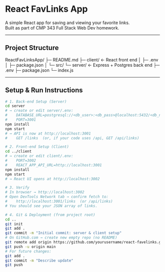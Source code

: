 # React FavLinks App

A simple React app for saving and viewing your favorite links.  
Built as part of CMP 343 Full Stack Web Dev homework.

---

## Project Structure

ReactFavLinksApp/
├─ README.md
├─ client/ ← React front end
│ ├─ .env
│ ├─ package.json
│ └─ src/
└─ server/ ← Express + Postgres back end
├─ .env
├─ package.json
└─ index.js

---

## Setup & Run Instructions

```bash
# 1. Back-end Setup (Server)
cd server
# → create or edit server/.env:
#    DATABASE_URL=postgresql://<db_user>:<db_pass>@localhost:5432/<db_name>
#    PORT=3001
npm install
npm start
# → API is now at http://localhost:3001
#    GET /links  (or, if your code uses /api, GET /api/links)

# 2. Front-end Setup (Client)
cd ../client
# → create or edit client/.env:
#    PORT=3002
#    REACT_APP_API_URL=http://localhost:3001
npm install
npm start
# → React UI opens at http://localhost:3002

# 3. Verify
# In browser → http://localhost:3002
# Open DevTools Network tab → confirm fetch to:
#    http://localhost:3001/links  (or /api/links)
# You should see your JSON array of links.

# 4. Git & Deployment (from project root)
cd ..
git init
git add .
git commit -m "Initial commit: server & client setup"
# On GitHub.com → create new empty repo (no README)
git remote add origin https://github.com/yourusername/react-favelinks.git
git push -u origin main
# For future changes:
git add .
git commit -m "Describe update"
git push